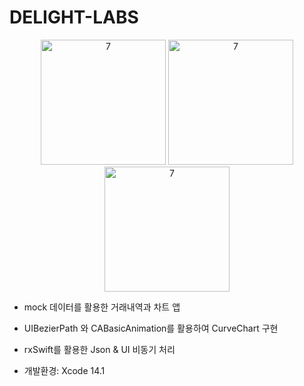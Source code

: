 # DELIGHT-LABS

<p align="center">
<img width="200" alt="7" src="https://github.com/SloWax/Resume/assets/62653558/84ff70d7-a09d-4673-a423-a7d1869f0490">
<img width="200" alt="7" src="https://github.com/SloWax/Resume/assets/62653558/c4493e98-bda8-48f6-8515-61a2db2d05f9">
<img width="200" alt="7" src="https://github.com/SloWax/Resume/assets/62653558/6f9f0ba3-a435-439f-b27e-e6bb6bc3a89e">
</p>

- mock 데이터를 활용한 거래내역과 차트 앱
-  UIBezierPath 와 CABasicAnimation를 활용하여 CurveChart 구현
-  rxSwift를 활용한 Json & UI 비동기 처리

- 개발환경: Xcode 14.1